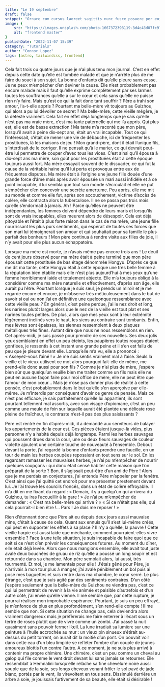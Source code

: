 ```yaml
---
title: "Le 19 septembre"
draft: false
snippet: "Ornare cum cursus laoreet sagittis nunc fusce posuere per euismod dis vehicula a, semper fames lacus maecenas dictumst pulvinar neque enim non potenti. Torquent hac sociosqu eleifend potenti."
image: {
    src: "https://images.unsplash.com/photo-1667372393119-3d4c48d07fc9?&fit=crop&w=430&h=240",
    alt: "frontend master"
}
publishDate: "2022-11-07 15:39"
category: "Tutorials"
author: "Connor Lopez"
tags: [astro, tailwindcss, frontend]
---
```



Cela fait trois ou quatre jours que je n’ai plus tenu mon journal. C’est en effet depuis cette date qu’elle est tombée malade et que je n’arrête plus de me faire du souci à son sujet. La bonne d’enfants dit qu’elle pleure sans cesse. Je ne peux m’empêcher d’en deviner la cause. Elle n’est probablement pas encore malade mais il faut qu’elle exprime complètement par ses larmes toutes les souffrances qu’elle a sur le cœur et cela sans qu’elle ne puisse rien n’y faire. Mais qu’est ce qui la fait donc tant souffrir ? Père a trahi son amour, l’a-t-elle appris ? Pourtant ma belle-mère vit toujours au Guizhou, qui alors a pu lui dévoiler ce secret ? Ma belle-mère, cette vieille mégère, je la déteste vraiment. Cela fait en effet déjà longtemps que je sais qu’elle n’est pas ma vraie mère, c’est ma tante paternelle qui me l’a appris. Qui plus est, elle est de basse extraction ! Ma tante m’a raconté que mon père, lorsqu’il avait à peine dix-sept ans, était un vrai incapable. Tout ce qui l’intéressait, c’était de mener une vie de débauche, ici de fréquenter les prostituées, là les maisons de jeu ! Mon grand-père, dont il était l’unique fils, s’interdisait de le corriger. Il ne pensait qu’à le marier, ce qui devrait peut-être lui permettre de couper d’avec tous les vices. C’est ainsi qu’il épousa à dix-sept ans ma mère, son goût pour les prostituées était à cette époque toujours aussi fort. Ma mère essayait souvent de le dissuader, ce qui fut la cause de la véritable haine qu’il lui porta et provoqua entre eux de fréquentes disputes. Ma mère était à l’origine une jeune fille douée d’une grande force d’âme mais après avoir épousée un mari aussi infidèle et à ce point incapable, il lui sembla que tout son monde s’écroulait et elle ne put s’empêcher d’en concevoir une secrète amertume. Peu après, elle me mit au monde et comme elle fut, après son accouchement, victime d’accès de colère, elle contracta alors la tuberculose. Il ne se passa pas trois mois qu’elle s’endormait à jamais. Ah ! Parce qu’elles ne peuvent être indépendantes, les femmes doivent dépendre de leurs maris et lorsqu’ils sont de vrais incapables, elles meurent alors de désespoir. Cela est déjà pitoyable et l’était à plus forte raison dans le cas de ma mère, une jeune fille nourrissant les plus purs sentiments, qui espérait de toutes ses forces que son mari lui témoignerait son amour et qui souhaitait pour sa famille le plus parfait des bonheurs ! Mon père continua à rendre visite aux filles de joie, il n’y avait pour elle plus aucun échappatoire.

Lorsque ma mère est morte, je n’avais même pas encore trois ans ! Le deuil de cent jours observé pour ma mère était à peine terminé que mon père épousait cette prostituée de bas étage dénommée Hongyu. D’après ce que me dit ma tante, cette Hongyu était à cette époque une très belle femme à la réputation bien établie mais elle n’est plus aujourd’hui à mes yeux qu’une femme horriblement laide et totalement abjecte. Elle m’a toujours obligé à la considérer comme ma mère naturelle et effectivement, d’après son âge, elle aurait pu l’être. Pourtant lorsque je suis seul, je prends un miroir et je me regarde encore et encore, je m’observe très méticuleusement dans le but de savoir si oui ou non j’ai en définitive une quelconque ressemblance avec cette vieille peau ? En général, c’est peine perdue, j’ai le nez droit et long, les narines plutôt larges alors que le nez de la vieille est tout plat et ses narines toutes petites. De plus, alors que mes yeux sont à leur extrémité légèrement inclinés vers le haut, les siens au contraire sont tombants. Enfin, mes lèvres sont épaisses, les siennes ressemblent à deux plaques métalliques très fines. Autant dire que nous ne nous ressemblons en rien. Cet après-midi, je suis passé pour prendre de ses nouvelles. Ses deux jolis yeux semblaient en effet un peu éteints, les paupières toutes rouges étaient gonflées, je ressentis à cet instant une grande peine et il s’en est fallu de peu que je pleure devant elle. Lorsqu’elle m’a vu, elle a prononcé : « Asseyez-vous l’aîné ! » Je me suis sentis vraiment mal à l’aise. Seuls la vieille et le vieux utilisent ce mot alors pourquoi fait-elle de même, me prend-elle donc aussi pour son fils ? Comme je n’ai plus de mère, j’espère bien sûr que quelqu’un veuille bien me traiter comme un fils mais elle ne peut en aucune façon faire pour moi office de mère, elle ne peut être que l’amour de mon cœur… Mais je n’ose pas donner plus de réalité à cette pensée, c’est probablement dans le but qu’elle s’en aperçoive par elle-même. Je m’interdis par conséquent d’avoir ce genre de pensée. Mais ce n’est pas efficace, je sais parfaitement qu’elle lui appartient, ils sont pourtant tellement mal assortis, avec son visage d’opiomane, c’est un peu comme une meule de foin sur laquelle aurait été plantée une délicate rose pleine de fraîcheur, le contraste n’est-il pas des plus saisissants ?

Père est rentré en fin d’après-midi, il a demandé aux serviteurs de balayer les appartements de la cour est. Ces pièces étaient jusque-là vides, plus personne n’y a habité depuis déjà longtemps. Parmi les herbes sauvages qui poussent drues dans la cour, une ou deux fleurs sauvages de couleur violette ajoutent une certaine touche de nouveauté à l’ensemble. Debout devant la porte, j’ai regardé la bonne d’enfants prendre une faucille, en un tour de main les herbes coupées reposaient en tout sens sur le sol. En les regardant ramasser les mauvaises herbes, je n’ai pu m’empêcher de nourrir quelques soupçons : qui donc était censé habiter cette maison que l’on préparait de la sorte ? Bon, il s’agissait peut-être d’un ami de Père ! Alors que je me perdais en conjectures, j’ai entendu Père m’appeler par la fenêtre. C’est ainsi que j’ai quitté cet endroit pour me présenter prestement devant lui. Je l’ai trouvé les sourcils froncés, dans un état de colère effroyable. Il m’a dit en me fixant du regard : « Demain, il y a quelqu’un qui arrivera du Guizhou, tu iras l’accueillir à la gare ! » Je n’ai pu m’empêcher de demander : « C’est ma belle-mère qui arrive ? » « Si ce n’était pas elle, qui cela pourrait-il bien être !… Pars ! Je dois me reposer ! »

Rien d’étonnant donc que Père ait eu depuis deux jours aussi mauvaise mine, c’était à cause de cela. Quant aux ennuis qu’il s’est lui-même créés, qui peut en supporter les effets à sa place ? Il n’y a qu’elle, la pauvre ! Cette vieille harpie est aussi laide que méchante, comment pourraient-elles vivre ensemble ? Face à une telle situation, je suis incapable de faire quoi que ce soit si ce n’est d’en prévoir les conséquences futures. Au moment du dîner, elle était déjà levée. Alors que nous mangions ensemble, elle avait tout juste avalé deux bouchées de gruau de riz qu’elle a poussé un long soupir et est retournée dans sa chambre. Mon père semblait alors, lui aussi, très tourmenté. Et moi, je me lamentais pour elle ! J’étais gêné pour Père, je n’arrivais à mon tour plus à manger, j’ai avalé péniblement un bol puis ai posé mes baguettes et suis rentré dans ma chambre, le cœur serré. Le plus étrange, c’est que je suis agité par des sentiments contraires. D’un côté j’espére seulement que la belle-mère du Guizhou ne viendra pas, c’est ce qui lui permettrait de revenir à la vie animée et paisible d’autrefois et d’un autre côté, j’ai envie qu’elle vienne. Il me semble que, par cette rupture, je pourrai réaliser mon improbable espérance. Pourtant, je suis un peu effrayé, je m’enfonce de plus en plus profondément, s’en rend-elle compte ! Il me semble que non. Si cette situation ne change pas, cela deviendra alors vraiment dangereux mais je préfèrerais me faire enterrer à l’écart sous un tertre de roses plutôt que de vivre comme un zombi. J’ai passé la nuit quasiment sans pouvoir fermer l’œil. La lune irradiait sa lumière sur une peinture à l’huile accrochée au mur : un vieux pin sinueux s’étirait au-dessus du petit torrent, on aurait dit la moitié d’un pont. On pouvait voir dans cette eau d’un bleu limpide se refléter l’ombre d’un couple de jeunes amoureux blottis l’un contre l’autre. A ce moment, je ne suis plus arrivé à contenir ma propre chimère. Une chimère, c’est un peu comme un cheval au galop qui file comme le vent droit devant lui sans jamais se retourner. Elle ressemblait à Hemnalini lorsqu’elle relâche sa fine chevelure noire aussi souple que de la soie, ses longs cheveux venant frôler le sol pavé de jade blanc, portés par le vent, ils virevoltent en tous sens. Dissimulé derrière un arbre à soie, je jouissais furtivement de sa beauté, elle était si désirable !
